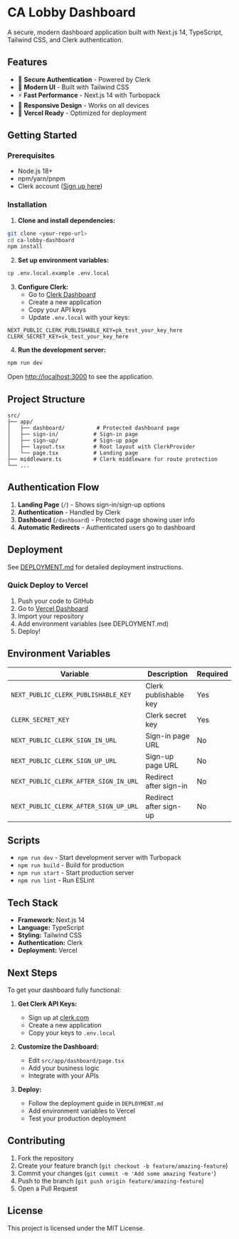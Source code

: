 # CA Lobby Dashboard

A secure, modern dashboard application built with Next.js 14, TypeScript, Tailwind CSS, and Clerk authentication.

## Features

- 🔐 **Secure Authentication** - Powered by Clerk
- 🎨 **Modern UI** - Built with Tailwind CSS
- ⚡ **Fast Performance** - Next.js 14 with Turbopack
- 📱 **Responsive Design** - Works on all devices
- 🚀 **Vercel Ready** - Optimized for deployment

## Getting Started

### Prerequisites

- Node.js 18+
- npm/yarn/pnpm
- Clerk account ([Sign up here](https://clerk.com))

### Installation

1. **Clone and install dependencies:**
```bash
git clone <your-repo-url>
cd ca-lobby-dashboard
npm install
```

2. **Set up environment variables:**
```bash
cp .env.local.example .env.local
```

3. **Configure Clerk:**
   - Go to [Clerk Dashboard](https://dashboard.clerk.com/)
   - Create a new application
   - Copy your API keys
   - Update `.env.local` with your keys:

```env
NEXT_PUBLIC_CLERK_PUBLISHABLE_KEY=pk_test_your_key_here
CLERK_SECRET_KEY=sk_test_your_key_here
```

4. **Run the development server:**
```bash
npm run dev
```

Open [http://localhost:3000](http://localhost:3000) to see the application.

## Project Structure

```
src/
├── app/
│   ├── dashboard/          # Protected dashboard page
│   ├── sign-in/           # Sign-in page
│   ├── sign-up/           # Sign-up page
│   ├── layout.tsx         # Root layout with ClerkProvider
│   └── page.tsx           # Landing page
├── middleware.ts          # Clerk middleware for route protection
└── ...
```

## Authentication Flow

1. **Landing Page** (`/`) - Shows sign-in/sign-up options
2. **Authentication** - Handled by Clerk
3. **Dashboard** (`/dashboard`) - Protected page showing user info
4. **Automatic Redirects** - Authenticated users go to dashboard

## Deployment

See [DEPLOYMENT.md](./DEPLOYMENT.md) for detailed deployment instructions.

### Quick Deploy to Vercel

1. Push your code to GitHub
2. Go to [Vercel Dashboard](https://vercel.com/dashboard)
3. Import your repository
4. Add environment variables (see DEPLOYMENT.md)
5. Deploy!

## Environment Variables

| Variable | Description | Required |
|----------|-------------|----------|
| `NEXT_PUBLIC_CLERK_PUBLISHABLE_KEY` | Clerk publishable key | Yes |
| `CLERK_SECRET_KEY` | Clerk secret key | Yes |
| `NEXT_PUBLIC_CLERK_SIGN_IN_URL` | Sign-in page URL | No |
| `NEXT_PUBLIC_CLERK_SIGN_UP_URL` | Sign-up page URL | No |
| `NEXT_PUBLIC_CLERK_AFTER_SIGN_IN_URL` | Redirect after sign-in | No |
| `NEXT_PUBLIC_CLERK_AFTER_SIGN_UP_URL` | Redirect after sign-up | No |

## Scripts

- `npm run dev` - Start development server with Turbopack
- `npm run build` - Build for production
- `npm run start` - Start production server
- `npm run lint` - Run ESLint

## Tech Stack

- **Framework:** Next.js 14
- **Language:** TypeScript
- **Styling:** Tailwind CSS
- **Authentication:** Clerk
- **Deployment:** Vercel

## Next Steps

To get your dashboard fully functional:

1. **Get Clerk API Keys:**
   - Sign up at [clerk.com](https://clerk.com)
   - Create a new application
   - Copy your keys to `.env.local`

2. **Customize the Dashboard:**
   - Edit `src/app/dashboard/page.tsx`
   - Add your business logic
   - Integrate with your APIs

3. **Deploy:**
   - Follow the deployment guide in `DEPLOYMENT.md`
   - Add environment variables to Vercel
   - Test your production deployment

## Contributing

1. Fork the repository
2. Create your feature branch (`git checkout -b feature/amazing-feature`)
3. Commit your changes (`git commit -m 'Add some amazing feature'`)
4. Push to the branch (`git push origin feature/amazing-feature`)
5. Open a Pull Request

## License

This project is licensed under the MIT License.